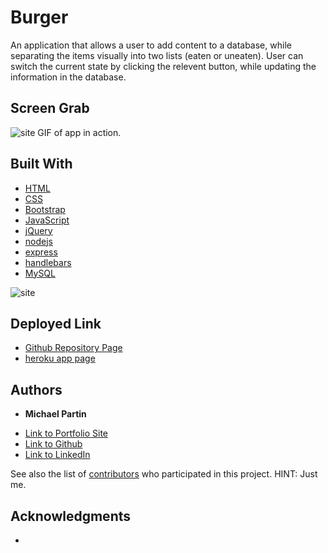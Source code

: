 # Burger
An application that allows a user to add content to a database, while separating the items visually into two lists (eaten or uneaten). User can switch the current state by clicking the relevent button, while updating the information in the database.

## Screen Grab 

![site](assets/app_ss.gif)
GIF of app in action.

## Built With

* [HTML](https://developer.mozilla.org/en-US/docs/Web/HTML)
* [CSS](https://developer.mozilla.org/en-US/docs/Web/CSS)
* [Bootstrap](https://getbootstrap.com)
* [JavaScript](https://javascript.com)
* [jQuery](https://jquery.com)
* [nodejs](https://nodejs.com)
* [express](https://expressjs.com)
* [handlebars](https://handlebarsjs.com)
* [MySQL](https://mysql.com)

![site](assets/orms_ss.PNG)

## Deployed Link

* [Github Repository Page](https://github.com/rev1311/burger)
* [heroku app page]()


## Authors

* **Michael Partin** 

- [Link to Portfolio Site](https://rev1311.github.io/updated-portfolio/)
- [Link to Github](https://github.com/rev1311)
- [Link to LinkedIn](https://linkedin.com/in/michael-partin)

See also the list of [contributors](https://github.com/your/project/contributors) who participated in this project. HINT: Just me.


## Acknowledgments

* 

